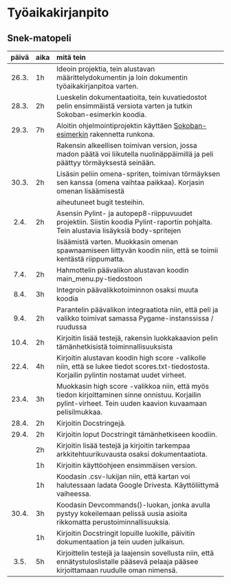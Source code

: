 # Työaikakirjanpito

## Snek-matopeli

| päivä | aika | mitä tein  |
| :----:|:-----| :-----|
| 26.3. | 1h   | Ideoin projektia, tein alustavan määrittelydokumentin ja loin dokumentin työaikakirjanpitoa varten.
| 28.3. | 2h   | Lueskelin dokumentaatioita, tein kuvatiedostot pelin ensimmäistä versiota varten ja tutkin Sokoban-esimerkin koodia.
| 29.3. | 7h   | Aloitin ohjelmointiprojektin käyttäen [Sokoban-esimerkin](https://github.com/ohjelmistotekniikka-hy/pygame-sokoban) rakennetta runkona.
|       |      | Rakensin alkeellisen toimivan version, jossa madon päätä voi liikutella nuolinäppäimillä ja peli päättyy törmäyksestä seinään.
| 30.3. | 2h   | Lisäsin peliin omena-spriten, toimivan törmäyksen sen kanssa (omena vaihtaa paikkaa). Korjasin omenan lisäämisestä
|       |      | aiheutuneet bugit testeihin.
| 2.4.  | 2h   | Asensin Pylint- ja autopep8-riippuvuudet projektiin. Siistin koodia Pylint-raportin pohjalta. Tein alustavia lisäyksiä body-spritejen
|       |      | lisäämistä varten. Muokkasin omenan spawnaamiseen liittyvän koodin niin, että se toimii kentästä riippumatta.
| 7.4.  | 2h   | Hahmottelin päävalikon alustavan koodin main_menu.py-tiedostoon
| 8.4.  | 3h   | Integroin päävalikkotoiminnon osaksi muuta koodia
| 9.4.  | 2h   | Parantelin päävalikon integraatiota niin, että peli ja valikko toimivat samassa Pygame-instanssissa / ruudussa
| 10.4. | 2h   | Kirjoitin lisää testejä, rakensin luokkakaavion pelin tämänhetkisistä toiminnallisuuksista
| 22.4. | 4h   | Kirjoitin alustavan koodin high score -valikolle niin, että se lukee tiedot scores.txt-tiedostosta. Korjailin pylintin nostamat uudet virheet.
| 23.4. | 3h   | Muokkasin high score -valikkoa niin, että myös tiedon kirjoittaminen sinne onnistuu. Korjailin pylint-virheet. Tein uuden kaavion kuvaamaan pelisilmukkaa.
| 28.4. | 2h   | Kirjoitin Docstringejä.
| 29.4. | 2h   | Kirjoitin loput Docstringit tämänhetkiseen koodiin.
|       | 2h   | Kirjoitin lisää testejä ja kirjoitin tarkempaa arkkitehtuurikuvausta osaksi dokumentaatiota.
|       | 1h   | Kirjoitin käyttöohjeen ensimmäisen version.
|       | 1h   | Koodasin .csv-lukijan niin, että kartan voi halutessaan ladata Google Drivesta. Käyttöliittymä vaiheessa.
| 30.4. | 3h   | Koodasin Devcommands()-luokan, jonka avulla pystyy kokeilemaan pelissä uusia asioita rikkomatta perustoiminnallisuuksia.
|       | 1h   | Kirjoitin Docstringit lopuille luokille, päivitin dokumentaation ja tein uuden julkaisun.
| 3.5.  | 5h   | Kirjoittelin testejä ja laajensin sovellusta niin, että ennätystuloslistalle pääsevä pelaaja pääsee kirjoittamaan ruudulle oman nimensä.